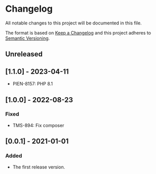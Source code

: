 # Changelog
All notable changes to this project will be documented in this file.

The format is based on [Keep a Changelog][keep-changelog]
and this project adheres to [Semantic Versioning][semver].

## Unreleased

## [1.1.0] - 2023-04-11

- PIEN-8157: PHP 8.1

## [1.0.0] - 2022-08-23

### Fixed

- TMS-894: Fix composer

## [0.0.1] - 2021-01-01

### Added

- The first release version.


[keep-changelog]: http://keepachangelog.com/en/1.0.0/
[semver]: http://semver.org/spec/v2.0.0.html
